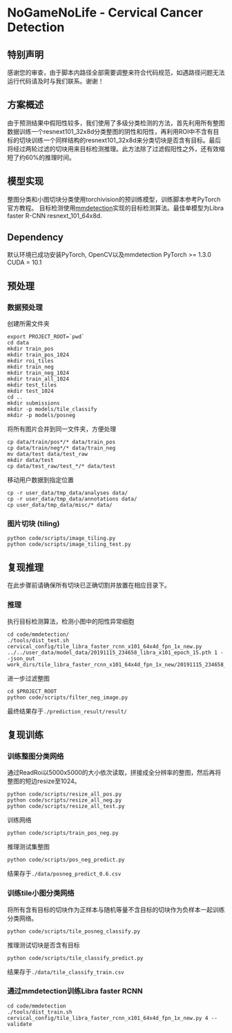 # NoGameNoLife - Cervical Cancer Detection

## 特别声明
感谢您的审查，由于脚本内路径全部需要调整来符合代码规范，如遇路径问题无法运行代码请及时与我们联系。谢谢！

## 方案概述
由于预测结果中假阳性较多，我们使用了多级分类检测的方法，首先利用所有整图数据训练一个resnext101_32x8d分类整图的阴性和阳性，再利用ROI中不含有目标的切块训练一个同样结构的resnext101_32x8d来分类切块是否含有目标。最后将经过两轮过滤的切块用来目标检测推理。此方法除了过滤假阳性之外，还有效缩短了约60%的推理时间。

## 模型实现
整图分类和小图切块分类使用torchivision的预训练模型，训练脚本参考PyTorch官方教程。
目标检测使用[mmdetection](https://github.com/open-mmlab/mmdetection)实现的目标检测算法。最佳单模型为Libra faster R-CNN resnext_101_64x8d.

## Dependency
默认环境已成功安装PyTorch, OpenCV以及mmdetection
PyTorch >= 1.3.0
CUDA = 10.1


## 预处理
### 数据预处理
创建所需文件夹
```
export PROJECT_ROOT=`pwd`
cd data
mkdir train_pos
mkdir train_pos_1024
mkdir roi_tiles
mkdir train_neg
mkdir train_neg_1024
mkdir train_all_1024
mkdir test_tiles
mkdir test_1024
cd ..
mkdir submissions
mkdir -p models/tile_classify
mkdir -p models/posneg
```

将所有图片合并到同一文件夹，方便处理
```{shell}
cp data/train/pos*/* data/train_pos
cp data/train/neg*/* data/train_neg
mv data/test data/test_raw
mkdir data/test
cp data/test_raw/test_*/* data/test
```

移动用户数据到指定位置
```
cp -r user_data/tmp_data/analyses data/
cp -r user_data/tmp_data/annotations data/
cp user_data/tmp_data/misc/* data/
```

### 图片切块 (tiling)
```{shell}
python code/scripts/image_tiling.py
python code/scripts/image_tiling_test.py
```

## 复现推理
在此步骤前请确保所有切块已正确切割并放置在相应目录下。

### 推理
执行目标检测算法，检测小图中的阳性异常细胞
```
cd code/mmdetection/
./tools/dist_test.sh cervical_config/tile_libra_faster_rcnn_x101_64x4d_fpn_1x_new.py ../../user_data/model_data/20191115_234658_libra_x101_epoch_15.pth 1 --json_out work_dirs/tile_libra_faster_rcnn_x101_64x4d_fpn_1x_new/20191115_234658_libra_x101_epoch_15_only_pos.json
```

进一步过滤整图
```
cd $PROJECT_ROOT
python code/scripts/filter_neg_image.py
```

最终结果存于`./prediction_result/result/`

## 复现训练
### 训练整图分类网络
通过ReadRoi以5000x5000的大小依次读取，拼接成全分辨率的整图，然后再将整图的短边resize至1024。
```
python code/scripts/resize_all_pos.py
python code/scripts/resize_all_neg.py
python code/scripts/resize_all_test.py
```

训练网络
```
python code/scripts/train_pos_neg.py
```

推理测试集整图
```
python code/scripts/pos_neg_predict.py
```
结果存于`./data/posneg_predict_0.6.csv`

### 训练tile小图分类网络
将所有含有目标的切块作为正样本与随机等量不含目标的切块作为负样本一起训练分类网络。
```
python code/scripts/tile_posneg_classify.py
```

推理测试切块是否含有目标
```
python code/scripts/tile_classify_predict.py
```
结果存于`./data/tile_classify_train.csv`

### 通过mmdetection训练Libra faster RCNN
```
cd code/mmdetection
./tools/dist_train.sh cervical_config/tile_libra_faster_rcnn_x101_64x4d_fpn_1x_new.py 4 --validate
```